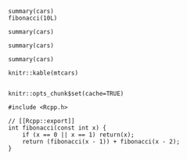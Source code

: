 ```{r}
summary(cars)
fibonacci(10L)
```

```{r, echo=FALSE}
summary(cars)
```

```{r echo=FALSE eval=FALSE}
summary(cars)
```

```{r just_a_label}
summary(cars)
```

```{r, results='asis', results='duh', invalid='123', child=NULL, eval=FALS}
knitr::kable(mtcars)
```

```{r label results='asis', include=FALSE}
```

```{r label, include=FALSE, invalid='abc' results='asis'}
knitr::opts_chunk$set(cache=TRUE)
```

```{r engine='Rcpp'}
#include <Rcpp.h>

// [[Rcpp::export]]
int fibonacci(const int x) {
    if (x == 0 || x == 1) return(x);
    return (fibonacci(x - 1)) + fibonacci(x - 2);
}
```

```{r comment='# '}
```

```{r dev.args=list(bg='yellow', pointsize=10)}
```

```{r,  echo=FALSE}
```

```{r, echo=FALSE   }
```

```{r, echo=2:3:-4,dpi=100}
```

```{r,echo=FALSE,include=TRUE}
```
